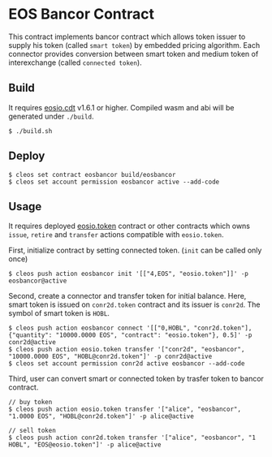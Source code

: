# EOS Bancor Contract

This contract implements bancor contract which allows token issuer to supply his token (called `smart token`) by embedded pricing algorithm. Each connector provides conversion between smart token and medium token of interexchange (called `connected token`).

## Build

It requires [eosio.cdt](https://github.com/EOSIO/eosio.cdt) v1.6.1 or higher. Compiled wasm and abi will be generated under `./build`.

``` console
$ ./build.sh
```

## Deploy

```console
$ cleos set contract eosbancor build/eosbancor
$ cleos set account permission eosbancor active --add-code
```

## Usage

It requires deployed [eosio.token](https://github.com/EOSIO/eosio.contracts/tree/master/contracts/eosio.token) contract or other contracts which owns `issue`, `retire` and `transfer` actions compatible with `eosio.token`.

First, initialize contract by setting connected token. (`init` can be called only once)

```console
$ cleos push action eosbancor init '[["4,EOS", "eosio.token"]]' -p eosbancor@active
```

Second, create a connector and transfer token for initial balance. Here, smart token is issued on `conr2d.token` contract and its issuer is `conr2d`. The symbol of smart token is `HOBL`.

```console
$ cleos push action eosbancor connect '[["0,HOBL", "conr2d.token"], {"quantity": "10000.0000 EOS", "contract": "eosio.token"}, 0.5]' -p conr2d@active
$ cleos push action eosio.token transfer '["conr2d", "eosbancor", "10000.0000 EOS", "HOBL@conr2d.token"]' -p conr2d@active
$ cleos set account permission conr2d active eosbancor --add-code
```

Third, user can convert smart or connected token by trasfer token to bancor contract.

```console
// buy token
$ cleos push action eosio.token transfer '["alice", "eosbancor", "1.0000 EOS", "HOBL@conr2d.token"]' -p alice@active

// sell token
$ cleos push action conr2d.token transfer '["alice", "eosbancor", "1 HOBL", "EOS@eosio.token"]' -p alice@active
```
